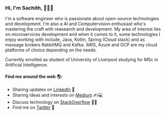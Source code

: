 ### Hi, I'm Sachith, 👋🧑‍💻

I'm a software engineer who is passionate about open-source technologies and development. I'm also a AI and Computervision enthusiast who's mastering the craft with reasearch and development. My area of interest lies on microservices development and when it comes to it, some technologies I enjoy working with include, Java, Kotlin, Spring (Cloud stack) and as message brokers RabbitMQ and Kafka. AWS, Azure and GCP are my cloud platforms of choice depending on the needs.

Currently enrolled as student of University of Liverpool studying for MSc in Artificial Intelligence.

#### Find me around the web 🌎:

  * Sharing updates on [LinkedIn](https://www.linkedin.com/in/sachithdickwella/) 👦
  * Sharing ideas and interests on [Medium](https://medium.com/@sachith.prasanna90) ✍️💻
  * Discuss technology on [StackOverflow](https://stackoverflow.com/users/2028671/sachith-dickwella) 🧑‍🤝‍
  * Find me on [Twitter](https://twitter.com/sachithpd) 🙊
  
